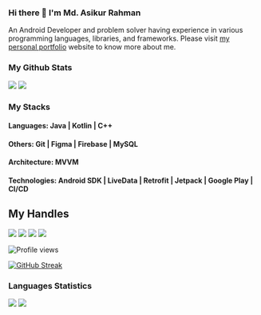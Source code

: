 ### Hi there 👋 I'm Md. Asikur Rahman
An Android Developer and problem solver having experience in various programming languages, libraries, and frameworks. 
Please visit [my personal portfolio](https://asikur.netlify.com/) website to know more about me.


### My Github Stats

[![](http://github-profile-summary-cards.vercel.app/api/cards/stats?username=arkzen&theme=material_palenight)](https://github.com/arkzen) ![](http://github-profile-summary-cards.vercel.app/api/cards/productive-time?username=arkzen&theme=material_palenight&utcOffset=6)



### My Stacks
#### Languages: Java | Kotlin | C++

#### Others: Git | Figma | Firebase | MySQL

#### Architecture: MVVM

#### Technologies: Android SDK | LiveData | Retrofit | Jetpack | Google Play | CI/CD


## My Handles
 [<img src="https://img.shields.io/badge/AsikurRahman-151515?style=for-the-badge&logo=linkedin&logoColor=white">](https://www.linkedin.com/in/the-asikur-rahman/)
  [<img src="https://img.shields.io/badge/PortfolioAsikur-151515?style=for-the-badge">](https://asikur.netlify.com/) 
 [<img src="https://img.shields.io/badge/AsikurRahman-151515?style=for-the-badge&logo=twitter&logoColor=white">](https://twitter.com/TheAsikurRahman) 
 [<img src="https://img.shields.io/badge/profilesummary-151515?style=for-the-badge">](https://profile-summary-for-github.com/user/arkzen) 


![Profile views](https://gpvc.arturio.dev/arkzen)
 
<!--  CONTRIBUTION AND STREAK BLOCK -->
 [![GitHub Streak](https://github-readme-streak-stats.herokuapp.com/?user=arkzen&currStreakNum=2FD3EB&fire=pink&sideLabels=F00&theme=nightowl)](https://git.io/streak-stats)
  
 <!--  TOP LANGUAGES STATISTICS BY REPO -->
 ### Languages Statistics
 ![](http://github-profile-summary-cards.vercel.app/api/cards/repos-per-language?username=arkzen&theme=material_palenight)  ![]( http://github-profile-summary-cards.vercel.app/api/cards/most-commit-language?username=arkzen&theme=material_palenight)
 
 


<!--
**arkzen/arkzen** is a ✨ _special_ ✨ repository because its `README.md` (this file) appears on your GitHub profile.

Here are some ideas to get you started:

- 🔭 I’m currently working on ...
- 🌱 I’m currently learning ...
- 👯 I’m looking to collaborate on ...
- 🤔 I’m looking for help with ...
- 💬 Ask me about ...
- 📫 How to reach me: ...
- 😄 Pronouns: ...
- ⚡ Fun fact: ...
-->
